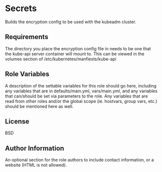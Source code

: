 Secrets
=========

Builds the encryption config to be used with the kubeadm cluster.

Requirements
------------

The directory you place the encryption config file in needs to be one that the kube-api server container will mount to. This can be viewed in the volumes section of /etc/kubernetes/manfiests/kube-api

Role Variables
--------------

A description of the settable variables for this role should go here, including any variables that are in defaults/main.yml, vars/main.yml, and any variables that can/should be set via parameters to the role. Any variables that are read from other roles and/or the global scope (ie. hostvars, group vars, etc.) should be mentioned here as well.


License
-------

BSD

Author Information
------------------

An optional section for the role authors to include contact information, or a website (HTML is not allowed).
